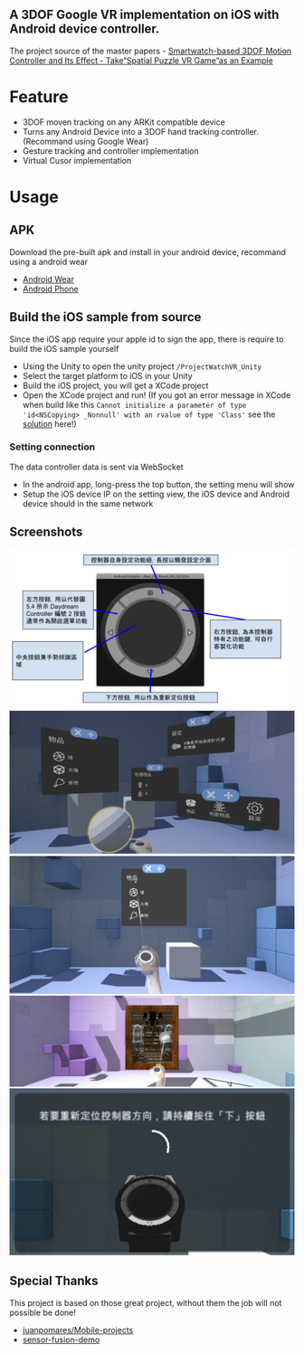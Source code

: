 A 3DOF Google VR implementation on iOS with Android device controller.
---
The project source of the master papers - [Smartwatch-based 3DOF Motion Controller and Its Effect - Take“Spatial Puzzle VR Game”as an Example](https://ndltd.ncl.edu.tw/cgi-bin/gs32/gsweb.cgi?o=dnclcdr&s=id=%22107TIT0064A011%22.&searchmode=basic)


# Feature
- 3DOF moven tracking on any ARKit compatible device
- Turns any Android Device into a 3DOF hand tracking controller. (Recommand using Google Wear)
- Gesture tracking and controller implementation
- Virtual Cusor implementation 


# Usage

## APK

Download the pre-built apk and install in your android device, recommand using a android wear

- [Android Wear]()
- [Android Phone](./apk/android-phone.apk)

## Build the iOS sample from source

Since the iOS app require your apple id to sign the app, there is require to build the iOS sample yourself

- Using the Unity to open the unity project `/ProjectWatchVR_Unity`
- Select the target platform to iOS in your Unity
- Build the iOS project, you will get a XCode project
- Open the XCode project and run!
(If you got an error message in XCode when build like this `Cannot initialize a parameter of type 'id<NSCopying> _Nonnull' with an rvalue of type 'Class'` see the [solution](https://forums.developer.apple.com/forums/thread/698312) here!)


### Setting connection
The data controller data is sent via WebSocket

- In the android app, long-press the top button, the setting menu will show
- Setup the iOS device IP on the setting view, the iOS device and Android device should in the same network


## Screenshots
<img src="./docs/01.png">
<img src="./docs/02.png">
<img src="./docs/03.png">
<img src="./docs/04.png">
<img src="./docs/05.png">

## Special Thanks

This project is based on those great project, without them the job will not possible be done!

- [juanpomares/Mobile-projects](https://github.com/juanpomares/Mobile-projects/)
- [sensor-fusion-demo](https://github.com/apacha/sensor-fusion-demo)
